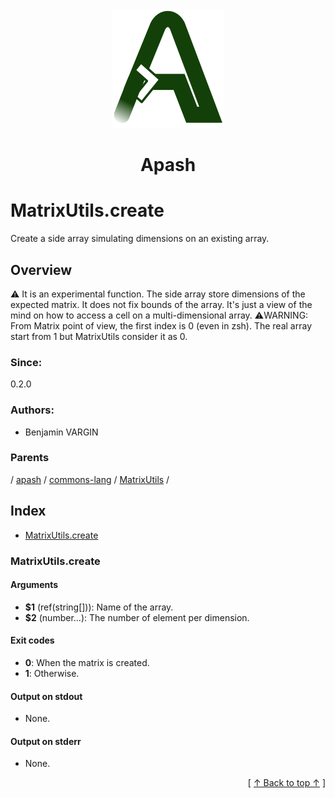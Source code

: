 
<div align='center' id='apash-top'>
  <a href='https://github.com/hastec-fr/apash'>
    <img alt='apash-logo' src='../../../../../../assets/apash-logo.svg'/>
  </a>

  # Apash
</div>

# MatrixUtils.create

Create a side array simulating dimensions on an existing array.

## Overview

⚠️ It is an experimental function.
The side array store dimensions of the expected matrix.
It does not fix bounds of the array. It's just a view of the mind
on how to access a cell on a multi-dimensional array.
⚠️WARNING: 
From Matrix point of view, the first index is 0 (even in zsh).
The real array start from 1 but MatrixUtils consider it as 0.

### Since:
0.2.0

### Authors:
* Benjamin VARGIN

### Parents
<!-- apash.parentBegin -->
[](../../../../.md) / [apash](../../../apash.md) / [commons-lang](../../commons-lang.md) / [MatrixUtils](../MatrixUtils.md) / 
<!-- apash.parentEnd -->

## Index

* [MatrixUtils.create](#matrixutilscreate)

### MatrixUtils.create

#### Arguments

* **$1** (ref(string[])): Name of the array.
* **$2** (number...): The number of element per dimension.

#### Exit codes

* **0**: When the matrix is created.
* **1**: Otherwise.

#### Output on stdout

* None.

#### Output on stderr

* None.


  <div align='right'>[ <a href='#apash-top'>↑ Back to top ↑</a> ]</div>

